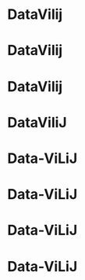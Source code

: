 # DataVilij
# DataVilij
# DataVilij
# DataViliJ
# Data-ViLiJ
# Data-ViLiJ
# Data-ViLiJ
# Data-ViLiJ
